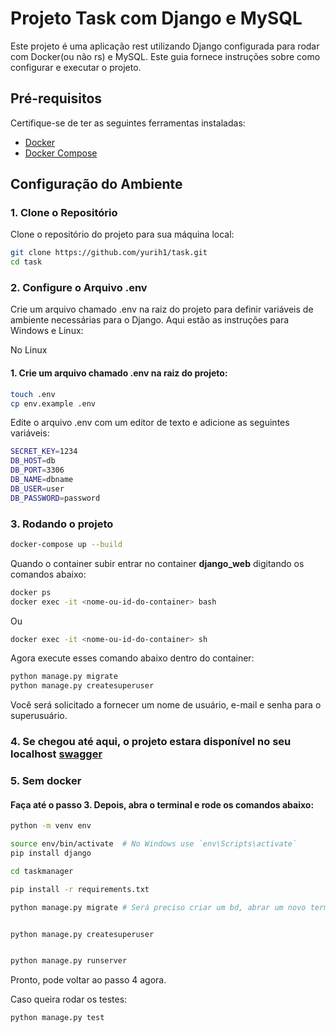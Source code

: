 # Projeto Task com Django e MySQL

Este projeto é uma aplicação rest utilizando Django configurada para rodar com Docker(ou não rs) e MySQL. Este guia fornece instruções sobre como configurar e executar o projeto.

## Pré-requisitos

Certifique-se de ter as seguintes ferramentas instaladas:

- [Docker](https://docs.docker.com/get-docker/)
- [Docker Compose](https://docs.docker.com/compose/install/)

## Configuração do Ambiente

### 1. Clone o Repositório

Clone o repositório do projeto para sua máquina local:

```bash
git clone https://github.com/yurih1/task.git
cd task
```

### 2. Configure o Arquivo .env

Crie um arquivo chamado .env na raiz do projeto para definir variáveis de ambiente necessárias para o Django. Aqui estão as instruções para Windows e Linux:

No Linux
#### 1. Crie um arquivo chamado .env na raiz do projeto:

```bash
touch .env
cp env.example .env
```
Edite o arquivo .env com um editor de texto e adicione as seguintes variáveis:

```bash
SECRET_KEY=1234
DB_HOST=db
DB_PORT=3306
DB_NAME=dbname
DB_USER=user
DB_PASSWORD=password
```
### 3. Rodando o projeto

```bash
docker-compose up --build
```

Quando o container subir entrar no container **django_web** digitando os comandos abaixo:

```bash
docker ps
docker exec -it <nome-ou-id-do-container> bash
```
Ou
```bash
docker exec -it <nome-ou-id-do-container> sh
```

Agora execute esses comando abaixo dentro do container:

```bash
python manage.py migrate
python manage.py createsuperuser
```
Você será solicitado a fornecer um nome de usuário, e-mail e senha para o superusuário.


### 4. **Se chegou até aqui, o projeto estara disponível no seu localhost** [swagger](http://127.0.0.1:8000/swagger/)

### 5. Sem docker

#### Faça até o passo 3. Depois, abra o terminal e rode os comandos abaixo:

```bash
python -m venv env

source env/bin/activate  # No Windows use `env\Scripts\activate`
pip install django

cd taskmanager

pip install -r requirements.txt

python manage.py migrate # Será preciso criar um bd, abrar um novo terminal, mysql -u <usuario> -p CREATE DATABASE <nome que está na .env>;


python manage.py createsuperuser


python manage.py runserver

```
Pronto, pode voltar ao passo 4 agora. 

Caso queira rodar os testes:
```bash
python manage.py test
```
